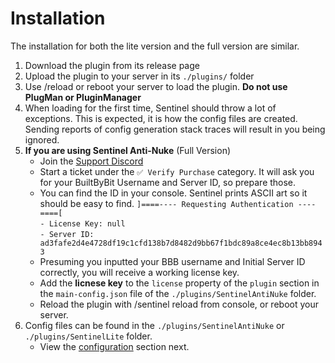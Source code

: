 # **Installation**
The installation for both the lite version and the full version are similar.

1. Download the plugin from its release page
2. Upload the plugin to your server in its `./plugins/` folder
3. Use /reload or reboot your server to load the plugin. **Do not use PlugMan or PluginManager**
4. When loading for the first time, Sentinel should throw a lot of exceptions. This is expected, it is how the config files are created. Sending reports of config generation stack traces will result in you being ignored.
5. **If you are using Sentinel Anti-Nuke** (Full Version)
    - Join the [Support Discord](https://trouper.me/sentinel)
    - Start a ticket under the `✅ Verify Purchase` category. It will ask you for your BuiltByBit Username and Server ID, so prepare those.
    - You can find the ID in your console. Sentinel prints ASCII art so it should be easy to find.
    ```]====---- Requesting Authentication ----====[```<br>
    ```- License Key: null```<br>
    ```- Server ID: ad3fafe2d4e4728df19c1cfd138b7d8482d9bb67f1bdc89a8ce4ec8b13bb8943```<br>
    - Presuming you inputted your BBB username and Initial Server ID correctly, you will receive a working license key.
    - Add the **licnese key** to the `license` property of the `plugin` section in the `main-config.json` file of the `./plugins/SentinelAntiNuke` folder.
    - Reload the plugin with /sentinel reload from console, or reboot your server.
6. Config files can be found in the `./plugins/SentinelAntiNuke` or `./plugins/SentinelLite` folder.
    - View the [configuration](config/configuration.md) section next.